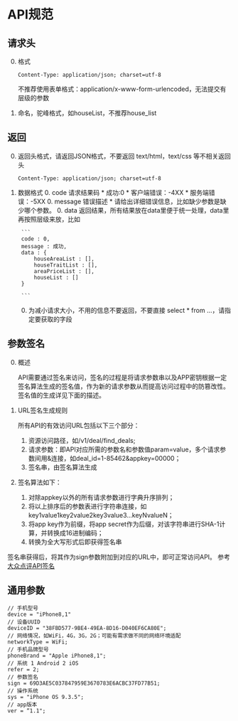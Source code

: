 # API规范

## 请求头
0. 格式

	```
	Content-Type: application/json; charset=utf-8
	```
	不推荐使用表单格式：application/x-www-form-urlencoded，无法提交有层级的参数
1. 命名，驼峰格式，如houseList，不推荐house_list

## 返回
0. 返回头格式，请返回JSON格式，不要返回 text/html，text/css 等不相关返回头

	```
	Content-Type: application/json; charset=utf-8
	```
0. 数据格式
	0. code 请求结果码
		* 成功:0
		* 客户端错误：-4XX
		* 服务端错误：-5XX
	0. message 错误描述
		* 请给出详细错误信息，比如缺少参数是缺少哪个参数。
	0. data 返回结果，所有结果放在data里便于统一处理，data里再按照层级来放，比如
	
		```
		code : 0,
		message : 成功,
		data : {
			houseAreaList : [],
			houseTraitList : [],
			areaPriceList : [],
			houseList : []
		}
		
		```
	0. 为减小请求大小，不用的信息不要返回，不要直接 select * from ...，请指定要获取的字段

## 参数签名
0. 概述

	API需要通过签名来访问，签名的过程是将请求参数串以及APP密钥根据一定签名算法生成的签名值，作为新的请求参数从而提高访问过程中的防篡改性。签名值的生成详见下面的描述。
0. URL签名生成规则

	所有API的有效访问URL包括以下三个部分： 
	1. 资源访问路径，如/v1/deal/find_deals; 
	2. 请求参数：即API对应所需的参数名和参数值param=value，多个请求参数间用&连接，如deal_id=1-85462&appkey=00000； 
	3. 签名串，由签名算法生成
 
0. 签名算法如下： 
	1. 对除appkey以外的所有请求参数进行字典升序排列； 
	2. 将以上排序后的参数表进行字符串连接，如key1value1key2value2key3value3...keyNvalueN； 
	3. 将app key作为前缀，将app secret作为后缀，对该字符串进行SHA-1计算，并转换成16进制编码； 
	4. 转换为全大写形式后即获得签名串 

签名串获得后，将其作为sign参数附加到对应的URL中，即可正常访问API。 参考[大众点评API签名](http://developer.dianping.com/app/documentation/signature)

## 通用参数

```
// 手机型号
device = "iPhone8,1"
// 设备UUID
deviceID = "38FBD577-9BE4-49EA-8D16-D040EF6CA80E";
// 网络情况，如WiFi，4G，3G，2G；可能有需求做不同的网络环境适配
networkType = WiFi;
// 手机品牌型号
phoneBrand = "Apple iPhone8,1";
// 系统 1 Android 2 iOS
refer = 2;
// 参数签名
sign = 69D3AE5C037847959E3670783E6ACBC37FD77B51;
// 操作系统
sys = "iPhone OS 9.3.5";
// app版本
ver = “1.1";
```